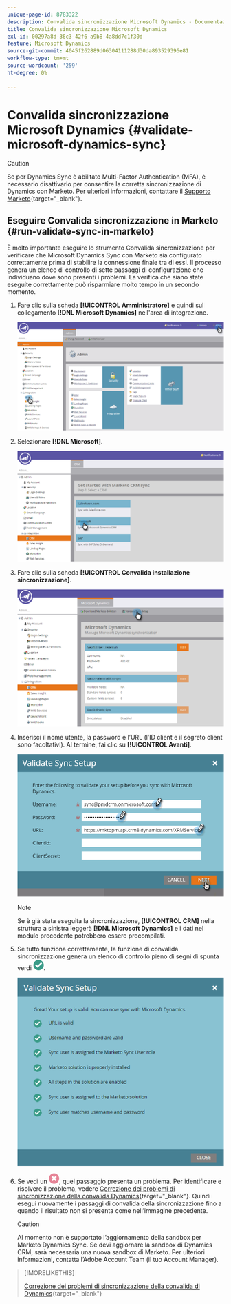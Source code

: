 ```yaml
---
unique-page-id: 8783322
description: Convalida sincronizzazione Microsoft Dynamics - Documentazione Marketo - Documentazione del prodotto
title: Convalida sincronizzazione Microsoft Dynamics
exl-id: 00297a8d-36c3-42f6-a9b8-4a8dd7c1f30d
feature: Microsoft Dynamics
source-git-commit: 4045f262889d06304111288d30da893529396e81
workflow-type: tm+mt
source-wordcount: '259'
ht-degree: 0%

---
```


# Convalida sincronizzazione Microsoft Dynamics {#validate-microsoft-dynamics-sync}

>[!CAUTION]
>
>Se per Dynamics Sync è abilitato Multi-Factor Authentication (MFA), è necessario disattivarlo per consentire la corretta sincronizzazione di Dynamics con Marketo. Per ulteriori informazioni, contattare il [Supporto Marketo](https://nation.marketo.com/t5/Support/ct-p/Support){target="_blank"}.

## Eseguire Convalida sincronizzazione in Marketo {#run-validate-sync-in-marketo}

È molto importante eseguire lo strumento Convalida sincronizzazione per verificare che Microsoft Dynamics Sync con Marketo sia configurato correttamente prima di stabilire la connessione finale tra di essi. Il processo genera un elenco di controllo di sette passaggi di configurazione che individuano dove sono presenti i problemi. La verifica che siano state eseguite correttamente può risparmiare molto tempo in un secondo momento.

1. Fare clic sulla scheda **[!UICONTROL Amministratore]** e quindi sul collegamento **[!DNL Microsoft Dynamics]** nell&#39;area di integrazione.

   ![](assets/image2015-9-28-16-3a7-3a51.png)

1. Selezionare **[!DNL Microsoft]**.

   ![](assets/image2015-9-28-16-3a10-3a47.png)

1. Fare clic sulla scheda **[!UICONTROL Convalida installazione sincronizzazione]**.

   ![](assets/image2015-9-28-16-3a11-3a45.png)

1. Inserisci il nome utente, la password e l’URL (l’ID client e il segreto client sono facoltativi). Al termine, fai clic su **[!UICONTROL Avanti]**.

   ![](assets/four-1.png)

   >[!NOTE]
   >
   >Se è già stata eseguita la sincronizzazione, **[!UICONTROL CRM]** nella struttura a sinistra leggerà **[!DNL Microsoft Dynamics]** e i dati nel modulo precedente potrebbero essere precompilati.

1. Se tutto funziona correttamente, la funzione di convalida sincronizzazione genera un elenco di controllo pieno di segni di spunta verdi ![—](assets/check.png).

   ![](assets/image2015-9-22-15-3a58-3a12.png)

1. Se vedi un ![—](assets/delete.png), quel passaggio presenta un problema. Per identificare e risolvere il problema, vedere [Correzione dei problemi di sincronizzazione della convalida Dynamics](/help/marketo/product-docs/crm-sync/microsoft-dynamics-sync/sync-setup/validate-microsoft-dynamics-sync/fix-dynamics-validation-sync-issues.md){target="_blank"}. Quindi esegui nuovamente i passaggi di convalida della sincronizzazione fino a quando il risultato non si presenta come nell’immagine precedente.

   >[!CAUTION]
   >
   >Al momento non è supportato l’aggiornamento della sandbox per Marketo Dynamics Sync. Se devi aggiornare la sandbox di Dynamics CRM, sarà necessaria una nuova sandbox di Marketo. Per ulteriori informazioni, contatta l’Adobe Account Team (il tuo Account Manager).

>[!MORELIKETHIS]
>
>[Correzione dei problemi di sincronizzazione della convalida di Dynamics](/help/marketo/product-docs/crm-sync/microsoft-dynamics-sync/sync-setup/validate-microsoft-dynamics-sync/fix-dynamics-validation-sync-issues.md){target="_blank"}
